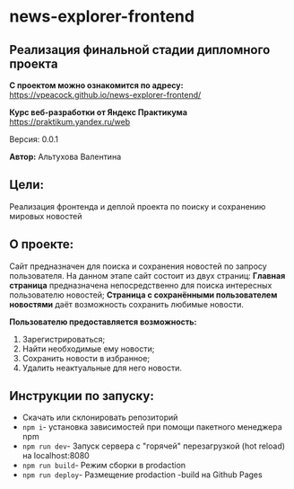 # news-explorer-frontend


## Реализация финальной стадии дипломного проекта

**С проектом можно ознакомится по адресу:**  https://vpeacock.github.io/news-explorer-frontend/

**Курс веб-разработки от Яндекс Практикума** https://praktikum.yandex.ru/web

Версия: 0.0.1

**Автор:** Альтухова Валентина

## Цели:

Реализация  фронтенда и деплой проекта по поиску и сохранению мировых новостей

## О проекте:

Сайт предназначен для поиска и сохранения новостей по запросу пользователя. На данном этапе сайт состоит из двух страниц:
**Главная страница** предназначена непосредственно для поиска интересных пользователю новостей;
**Страница с сохранёнными пользователем новостями** даёт возможность сохранить любимые новости.

**Пользователю предоставляется возможность:**
1. Зарегистрироваться;
2. Найти необходимые ему новости;
3. Сохранить новости в избранное;
4. Удалить неактуальные для него новости.


## Инструкции по запуску:

- Скачать или склонировать репозиторий
- `npm i`- установка зависимостей при помощи пакетного менеджера npm
- `npm run dev`- Запуск сервера с "горячей"  перезагрузкой (hot reload) на localhost:8080
- `npm run build`- Режим сборки в prodaction
- `npm run deploy`- Размещение prodaction -build на Github Pages
 
